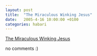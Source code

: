 ```yaml
---
layout: post
title:  "The Miraculous Winking Jesus"
date:   2005-4-16 10:00:00 +0100
categories: habari
---
```

<a href="http://www.winkingjesus.com/">The Miraculous Winking Jesus</a>

no comments :)